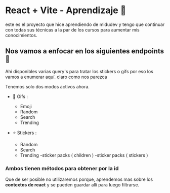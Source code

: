 # React + Vite - Aprendizaje 🚀

este es el proyecto que hice aprendiendo de midudev y tengo que continuar con todas sus técnicas a la par de los cursos para aumentar mis conocimientos.

## Nos vamos a enfocar en los siguientes endpoints 📍

Ahi disponibles varias query's para tratar los stickers o gifs por eso los vamos a enumerar aquí.
claro como  nos parezca

Tenemos solo dos modos activos ahora.

- 🦄 Gifs :
  - Emoji
  - Random
  - Search
  - Trending

- ⭐ Stickers :
  - Random
  - Search
  - Trending
  -sticker packs ( children )
  -sticker packs ( stickers )

### Ambos tienen métodos para obtener por la id

Que de ser posible no utilizaremos porque,
aprendemos mas sobre los **contextos de react** y se pueden guardar allí para luego filtrarse.
